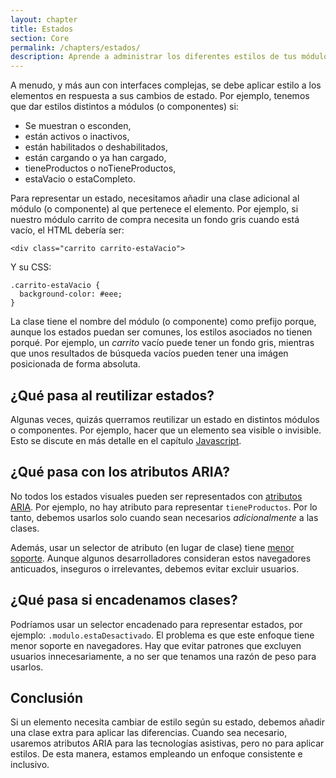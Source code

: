 ```yaml
---
layout: chapter
title: Estados
section: Core
permalink: /chapters/estados/
description: Aprende a administrar los diferentes estilos de tus módulos y componentes basados en sus estados, como mostrado, escondido y cargando.
---
```


A menudo, y más aun con interfaces complejas, se debe aplicar estilo a los elementos en respuesta a sus cambios de estado. Por ejemplo, tenemos que dar estilos distintos a módulos (o componentes) si:

- Se muestran o esconden,
- están activos o inactivos,
- están habilitados o deshabilitados,
- están cargando o ya han cargado,
- tieneProductos o noTieneProductos,
- estaVacio o estaCompleto.

Para representar un estado, necesitamos añadir una clase adicional al módulo (o componente) al que pertenece el elemento. Por ejemplo, si nuestro módulo carrito de compra necesita un fondo gris cuando está vacío, el HTML debería ser:

	<div class="carrito carrito-estaVacio">

Y su CSS:

	.carrito-estaVacio {
      background-color: #eee;
	}

La clase tiene el nombre del módulo (o componente) como prefijo porque, aunque los estados puedan ser comunes, los estilos asociados no tienen porqué. Por ejemplo, un *carrito* vacío puede tener un fondo gris, mientras que unos resultados de búsqueda vacíos pueden tener una imágen posicionada de forma absoluta.

## ¿Qué pasa al reutilizar estados?

Algunas veces, quizás querramos reutilizar un estado en distintos módulos o componentes. Por ejemplo, hacer que un elemento sea visible o invisible. Esto se discute en más detalle en el capítulo [Javascript](/chapters/javascript/).


## ¿Qué pasa con los atributos ARIA?

No todos los estados visuales pueden ser representados con [atributos ARIA](https://www.w3.org/TR/wai-aria/states_and_properties#attrs_widgets). Por ejemplo, no hay atributo para representar `tieneProductos`. Por lo tanto, debemos usarlos solo cuando sean necesarios *adicionalmente* a las clases.

Además, usar un selector de atributo (en lugar de clase) tiene [menor soporte](https://www.impressivewebs.com/attribute-selectors/). Aunque algunos desarrolladores consideran estos navegadores anticuados, inseguros o irrelevantes, debemos evitar excluir usuarios.

## ¿Qué pasa si encadenamos clases?

Podríamos usar un selector encadenado para representar estados, por ejemplo:  `.modulo.estaDesactivado`. El problema es que este enfoque tiene menor soporte en navegadores. Hay que evitar patrones que excluyen usuarios innecesariamente, a no ser que tenamos una razón de peso para usarlos.

## Conclusión

Si un elemento necesita cambiar de estilo según su estado, debemos añadir una clase extra para aplicar las diferencias. Cuando sea necesario, usaremos atributos ARIA para las tecnologías asistivas, pero no para aplicar estilos. De esta manera, estamos empleando un enfoque consistente e inclusivo.
